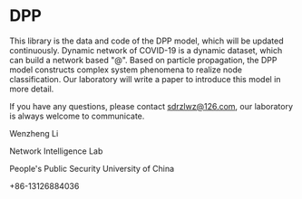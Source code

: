 # DPP
This library is the data and code of the DPP model, which will be updated continuously.
Dynamic network of COVID-19 is a dynamic dataset, which can build a network based "@".
Based on particle propagation, the DPP model constructs complex system phenomena to realize node classification. Our laboratory will write a paper to introduce this model in more detail.

If you have any questions, please contact sdrzlwz@126.com, our laboratory is always welcome to communicate.

Wenzheng Li

Network Intelligence Lab

People's Public Security University of China

+86-13126884036
